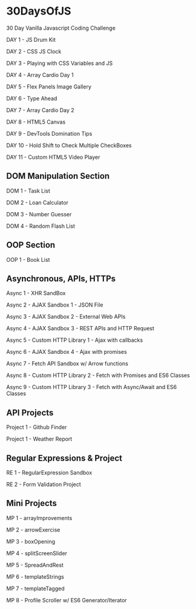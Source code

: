 # 30DaysOfJS

30 Day Vanilla Javascript Coding Challenge

DAY 1 - JS Drum Kit

DAY 2 - CSS JS Clock

DAY 3 - Playing with CSS Variables and JS

DAY 4 - Array Cardio Day 1

DAY 5 - Flex Panels Image Gallery

DAY 6 - Type Ahead

DAY 7 - Array Cardio Day 2

DAY 8 - HTML5 Canvas

DAY 9 - DevTools Domination Tips

DAY 10 - Hold Shift to Check Multiple CheckBoxes

DAY 11 - Custom HTML5 Video Player

## DOM Manipulation Section

DOM 1 - Task List

DOM 2 - Loan Calculator

DOM 3 - Number Guesser

DOM 4 - Random Flash List

## OOP Section

OOP 1 - Book List

## Asynchronous, APIs, HTTPs

Async 1 - XHR SandBox

Async 2 - AJAX Sandbox 1 - JSON File

Async 3 - AJAX Sandbox 2 - External Web APIs

Async 4 - AJAX Sandbox 3 - REST APIs and HTTP Request

Async 5 - Custom HTTP Library 1  - Ajax with callbacks

Async 6 - AJAX Sandbox 4 - Ajax with promises

Async 7 - Fetch API Sandbox w/ Arrow functions

Async 8 - Custom HTTP Library 2 - Fetch with Promises and ES6 Classes

Async 9 - Custom HTTP Library 3 - Fetch with Async/Await and ES6 Classes

## API Projects

Project 1 - Github Finder

Project 1 - Weather Report

## Regular Expressions & Project

RE 1 - RegularExpression Sandbox

RE 2 - Form Validation Project

## Mini Projects

MP 1 - arrayImprovements

MP 2 - arrowExercise

MP 3 - boxOpening

MP 4 - splitScreenSlider

MP 5 - SpreadAndRest

MP 6 - templateStrings

MP 7 - templateTagged

MP 8 - Profile Scroller w/ ES6 Generator/Iterator
